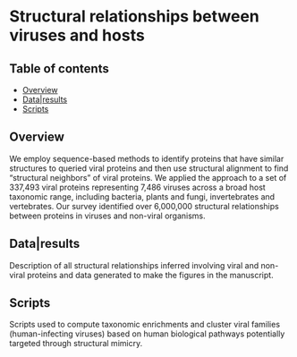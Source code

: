 # Structural relationships between viruses and hosts

## Table of contents
* [Overview](#Overview)
* [Data|results](#Data|Results)
* [Scripts](#Scripts)

## Overview
We employ sequence-based methods to identify proteins that have similar structures to queried viral proteins and then use structural alignment to find “structural neighbors” of viral proteins. We applied the approach to a set of 337,493 viral proteins representing 7,486 viruses across a broad host taxonomic range, including bacteria, plants and fungi, invertebrates and vertebrates. Our survey identified over 6,000,000 structural relationships between proteins in viruses and non-viral organisms.

## Data|results
Description of all structural relationships inferred involving viral and non-viral proteins and data generated to make the figures in the manuscript.

## Scripts
Scripts used to compute taxonomic enrichments and cluster viral families (human-infecting viruses) based on human biological pathways potentially targeted through structural mimicry.
